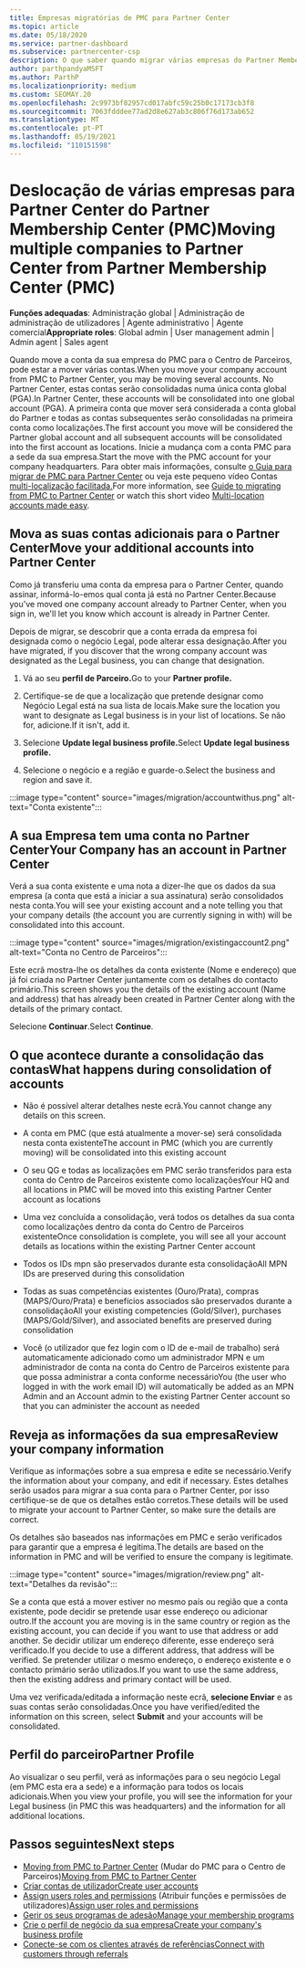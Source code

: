 ```yaml
---
title: Empresas migratórias de PMC para Partner Center
ms.topic: article
ms.date: 05/18/2020
ms.service: partner-dashboard
ms.subservice: partnercenter-csp
description: O que saber quando migrar várias empresas do Partner Membership Center (PMC) para Partner Center e consolidá-las numa conta global de Parceiros.
author: parthpandyaMSFT
ms.author: ParthP
ms.localizationpriority: medium
ms.custom: SEOMAY.20
ms.openlocfilehash: 2c9973bf82957cd017abfc59c25b0c17173cb3f8
ms.sourcegitcommit: 7063fdddee77ad2d8e627ab3c806f76d173ab652
ms.translationtype: MT
ms.contentlocale: pt-PT
ms.lasthandoff: 05/19/2021
ms.locfileid: "110151598"
---
```

# <a name="moving-multiple-companies-to-partner-center-from-partner-membership-center-pmc"></a><span data-ttu-id="8d4d6-103">Deslocação de várias empresas para Partner Center do Partner Membership Center (PMC)</span><span class="sxs-lookup"><span data-stu-id="8d4d6-103">Moving multiple companies to Partner Center from Partner Membership Center (PMC)</span></span>

<span data-ttu-id="8d4d6-104">**Funções adequadas**: Administração global | Administração de administração de utilizadores | Agente administrativo | Agente comercial</span><span class="sxs-lookup"><span data-stu-id="8d4d6-104">**Appropriate roles**: Global admin | User management admin | Admin agent | Sales agent</span></span>

<span data-ttu-id="8d4d6-105">Quando move a conta da sua empresa do PMC para o Centro de Parceiros, pode estar a mover várias contas.</span><span class="sxs-lookup"><span data-stu-id="8d4d6-105">When you move your company account from PMC to Partner Center, you may be moving several accounts.</span></span> <span data-ttu-id="8d4d6-106">No Partner Center, estas contas serão consolidadas numa única conta global (PGA).</span><span class="sxs-lookup"><span data-stu-id="8d4d6-106">In Partner Center, these accounts will be consolidated into one global account (PGA).</span></span> <span data-ttu-id="8d4d6-107">A primeira conta que mover será considerada a conta global do Partner e todas as contas subsequentes serão consolidadas na primeira conta como localizações.</span><span class="sxs-lookup"><span data-stu-id="8d4d6-107">The first account you move will be considered the Partner global account and all subsequent accounts will be consolidated into the first account as locations.</span></span> <span data-ttu-id="8d4d6-108">Inicie a mudança com a conta PMC para a sede da sua empresa.</span><span class="sxs-lookup"><span data-stu-id="8d4d6-108">Start the move with the PMC account for your company headquarters.</span></span> <span data-ttu-id="8d4d6-109">Para obter mais informações, consulte [o Guia para migrar de PMC para Partner Center](guide-to-migration.md) ou veja este pequeno vídeo Contas [multi-localização facilitada.](https://vimeo.com/290335248)</span><span class="sxs-lookup"><span data-stu-id="8d4d6-109">For more information, see [Guide to migrating from PMC to Partner Center](guide-to-migration.md) or watch this short video [Multi-location accounts made easy](https://vimeo.com/290335248).</span></span>

## <a name="move-your-additional-accounts-into-partner-center"></a><span data-ttu-id="8d4d6-110">Mova as suas contas adicionais para o Partner Center</span><span class="sxs-lookup"><span data-stu-id="8d4d6-110">Move your additional accounts into Partner Center</span></span>

<span data-ttu-id="8d4d6-111">Como já transferiu uma conta da empresa para o Partner Center, quando assinar, informá-lo-emos qual conta já está no Partner Center.</span><span class="sxs-lookup"><span data-stu-id="8d4d6-111">Because you've moved one company account already to Partner Center, when you sign in, we'll let you know which account is already in Partner Center.</span></span>

<span data-ttu-id="8d4d6-112">Depois de migrar, se descobrir que a conta errada da empresa foi designada como o negócio Legal, pode alterar essa designação.</span><span class="sxs-lookup"><span data-stu-id="8d4d6-112">After you have migrated, if you discover that the wrong company account was designated as the Legal business, you can change that designation.</span></span>

1. <span data-ttu-id="8d4d6-113">Vá ao seu **perfil de Parceiro.**</span><span class="sxs-lookup"><span data-stu-id="8d4d6-113">Go to your **Partner profile.**</span></span>

2. <span data-ttu-id="8d4d6-114">Certifique-se de que a localização que pretende designar como Negócio Legal está na sua lista de locais.</span><span class="sxs-lookup"><span data-stu-id="8d4d6-114">Make sure the location you want to designate as Legal business is in your list of locations.</span></span> <span data-ttu-id="8d4d6-115">Se não for, adicione.</span><span class="sxs-lookup"><span data-stu-id="8d4d6-115">If it isn't, add it.</span></span>

3. <span data-ttu-id="8d4d6-116">Selecione **Update legal business profile.**</span><span class="sxs-lookup"><span data-stu-id="8d4d6-116">Select **Update legal business profile.**</span></span>

4. <span data-ttu-id="8d4d6-117">Selecione o negócio e a região e guarde-o.</span><span class="sxs-lookup"><span data-stu-id="8d4d6-117">Select the business and region and save it.</span></span>

:::image type="content" source="images/migration/accountwithus.png" alt-text="Conta existente":::

## <a name="your-company-has-an-account-in-partner-center"></a><span data-ttu-id="8d4d6-119">A sua Empresa tem uma conta no Partner Center</span><span class="sxs-lookup"><span data-stu-id="8d4d6-119">Your Company has an account in Partner Center</span></span>

<span data-ttu-id="8d4d6-120">Verá a sua conta existente e uma nota a dizer-lhe que os dados da sua empresa (a conta que está a iniciar a sua assinatura) serão consolidados nesta conta.</span><span class="sxs-lookup"><span data-stu-id="8d4d6-120">You will see your existing account and a note telling you that your company details (the account you are currently signing in with) will be consolidated into this account.</span></span>

:::image type="content" source="images/migration/existingaccount2.png" alt-text="Conta no Centro de Parceiros":::

<span data-ttu-id="8d4d6-122">Este ecrã mostra-lhe os detalhes da conta existente (Nome e endereço) que já foi criada no Partner Center juntamente com os detalhes do contacto primário.</span><span class="sxs-lookup"><span data-stu-id="8d4d6-122">This screen shows you the details of the existing account (Name and address) that has already been created in Partner Center along with the details of the primary contact.</span></span>

<span data-ttu-id="8d4d6-123">Selecione **Continuar**.</span><span class="sxs-lookup"><span data-stu-id="8d4d6-123">Select **Continue**.</span></span>

## <a name="what-happens-during-consolidation-of-accounts"></a><span data-ttu-id="8d4d6-124">O que acontece durante a consolidação das contas</span><span class="sxs-lookup"><span data-stu-id="8d4d6-124">What happens during consolidation of accounts</span></span>

- <span data-ttu-id="8d4d6-125">Não é possível alterar detalhes neste ecrã.</span><span class="sxs-lookup"><span data-stu-id="8d4d6-125">You cannot change any details on this screen.</span></span>

- <span data-ttu-id="8d4d6-126">A conta em PMC (que está atualmente a mover-se) será consolidada nesta conta existente</span><span class="sxs-lookup"><span data-stu-id="8d4d6-126">The account in PMC (which you are currently moving) will be consolidated into this existing account</span></span>

- <span data-ttu-id="8d4d6-127">O seu QG e todas as localizações em PMC serão transferidos para esta conta do Centro de Parceiros existente como localizações</span><span class="sxs-lookup"><span data-stu-id="8d4d6-127">Your HQ and all locations in PMC will be moved into this existing Partner Center account as locations</span></span>

- <span data-ttu-id="8d4d6-128">Uma vez concluída a consolidação, verá todos os detalhes da sua conta como localizações dentro da conta do Centro de Parceiros existente</span><span class="sxs-lookup"><span data-stu-id="8d4d6-128">Once consolidation is complete, you will see all your account details as locations within the existing Partner Center account</span></span>

- <span data-ttu-id="8d4d6-129">Todos os IDs mpn são preservados durante esta consolidação</span><span class="sxs-lookup"><span data-stu-id="8d4d6-129">All MPN IDs are preserved during this consolidation</span></span>

- <span data-ttu-id="8d4d6-130">Todas as suas competências existentes (Ouro/Prata), compras (MAPS/Ouro/Prata) e benefícios associados são preservados durante a consolidação</span><span class="sxs-lookup"><span data-stu-id="8d4d6-130">All your existing competencies (Gold/Silver), purchases (MAPS/Gold/Silver), and associated benefits are preserved during consolidation</span></span>

- <span data-ttu-id="8d4d6-131">Você (o utilizador que fez login com o ID de e-mail de trabalho) será automaticamente adicionado como um administrador MPN e um administrador de conta na conta do Centro de Parceiros existente para que possa administrar a conta conforme necessário</span><span class="sxs-lookup"><span data-stu-id="8d4d6-131">You (the user who logged in with the work email ID) will automatically be added as an MPN Admin and an Account admin to the existing Partner Center account so that you can administer the account as needed</span></span>

## <a name="review-your-company-information"></a><span data-ttu-id="8d4d6-132">Reveja as informações da sua empresa</span><span class="sxs-lookup"><span data-stu-id="8d4d6-132">Review your company information</span></span>

<span data-ttu-id="8d4d6-133">Verifique as informações sobre a sua empresa e edite se necessário.</span><span class="sxs-lookup"><span data-stu-id="8d4d6-133">Verify the information about your company, and edit if necessary.</span></span>  <span data-ttu-id="8d4d6-134">Estes detalhes serão usados para migrar a sua conta para o Partner Center, por isso certifique-se de que os detalhes estão corretos.</span><span class="sxs-lookup"><span data-stu-id="8d4d6-134">These details will be used to migrate your account to Partner Center, so make sure the details are correct.</span></span>

<span data-ttu-id="8d4d6-135">Os detalhes são baseados nas informações em PMC e serão verificados para garantir que a empresa é legítima.</span><span class="sxs-lookup"><span data-stu-id="8d4d6-135">The details are based on the information in PMC and will be verified to ensure the company is legitimate.</span></span>


:::image type="content" source="images/migration/review.png" alt-text="Detalhes da revisão":::

<span data-ttu-id="8d4d6-137">Se a conta que está a mover estiver no mesmo país ou região que a conta existente, pode decidir se pretende usar esse endereço ou adicionar outro.</span><span class="sxs-lookup"><span data-stu-id="8d4d6-137">If the account you are moving is in the same country or region as the existing account, you can decide if you want to use that address or add another.</span></span> <span data-ttu-id="8d4d6-138">Se decidir utilizar um endereço diferente, esse endereço será verificado.</span><span class="sxs-lookup"><span data-stu-id="8d4d6-138">If you decide to use a different address, that address will be verified.</span></span> <span data-ttu-id="8d4d6-139">Se pretender utilizar o mesmo endereço, o endereço existente e o contacto primário serão utilizados.</span><span class="sxs-lookup"><span data-stu-id="8d4d6-139">If you want to use the same address, then the existing address and primary contact will be used.</span></span>

<span data-ttu-id="8d4d6-140">Uma vez verificada/editada a informação neste ecrã, **selecione Enviar** e as suas contas serão consolidadas.</span><span class="sxs-lookup"><span data-stu-id="8d4d6-140">Once you have verified/edited the information on this screen, select **Submit** and your accounts will be consolidated.</span></span>

## <a name="partner-profile"></a><span data-ttu-id="8d4d6-141">Perfil do parceiro</span><span class="sxs-lookup"><span data-stu-id="8d4d6-141">Partner Profile</span></span>

<span data-ttu-id="8d4d6-142">Ao visualizar o seu perfil, verá as informações para o seu negócio Legal (em PMC esta era a sede) e a informação para todos os locais adicionais.</span><span class="sxs-lookup"><span data-stu-id="8d4d6-142">When you view your profile, you will see the information for your Legal business (in PMC this was headquarters) and the information for all additional locations.</span></span>

## <a name="next-steps"></a><span data-ttu-id="8d4d6-143">Passos seguintes</span><span class="sxs-lookup"><span data-stu-id="8d4d6-143">Next steps</span></span>

- <span data-ttu-id="8d4d6-144">[Moving from PMC to Partner Center](move-pmc-pc-map.md) (Mudar do PMC para o Centro de Parceiros)</span><span class="sxs-lookup"><span data-stu-id="8d4d6-144">[Moving from PMC to Partner Center](move-pmc-pc-map.md)</span></span>
- [<span data-ttu-id="8d4d6-145">Criar contas de utilizador</span><span class="sxs-lookup"><span data-stu-id="8d4d6-145">Create user accounts</span></span>](create-user-accounts-and-set-permissions.md)
- <span data-ttu-id="8d4d6-146">[Assign users roles and permissions](permissions-overview.md) (Atribuir funções e permissões de utilizadores)</span><span class="sxs-lookup"><span data-stu-id="8d4d6-146">[Assign user roles and permissions](permissions-overview.md)</span></span>
- [<span data-ttu-id="8d4d6-147">Gerir os seus programas de adesão</span><span class="sxs-lookup"><span data-stu-id="8d4d6-147">Manage your membership programs</span></span>](renew-mpn-offers.md)
- [<span data-ttu-id="8d4d6-148">Crie o perfil de negócio da sua empresa</span><span class="sxs-lookup"><span data-stu-id="8d4d6-148">Create your company's business profile</span></span>](create-a-marketing-profile.md)
- [<span data-ttu-id="8d4d6-149">Conecte-se com os clientes através de referências</span><span class="sxs-lookup"><span data-stu-id="8d4d6-149">Connect with customers through referrals</span></span>](manage-leads.md)
